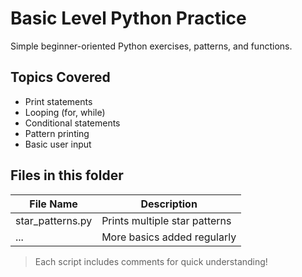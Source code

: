 # Basic Level Python Practice

Simple beginner-oriented Python exercises, patterns, and functions.

## Topics Covered
- Print statements
- Looping (for, while)
- Conditional statements
- Pattern printing
- Basic user input

## Files in this folder

| File Name         | Description                     |
|-------------------|---------------------------------|
| star_patterns.py  | Prints multiple star patterns    |
| ...               | More basics added regularly      |

> Each script includes comments for quick understanding!
